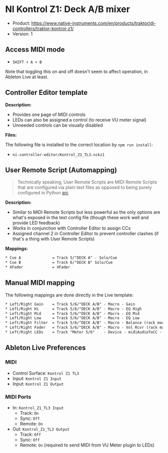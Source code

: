 # NI Kontrol Z1: Deck A/B mixer

* Product: <https://www.native-instruments.com/en/products/traktor/dj-controllers/traktor-kontrol-z1/>
* Version: 1

## Access MIDI mode

* `SHIFT + A + B`

Note that toggling this on and off doesn't seem to affect operation, in Ableton Live at least.

## Controller Editor template

**Description:**

* Provides one page of MIDI controls
* LEDs can also be assigned a control (to receive VU meter signal)
* Unneeded controls can be visually disabled

**Files:**

The following file is installed to the correct location by `npm run install`:

* `ni-controller-editor/Kontrol_Z1_TL3.nckz1`

## User Remote Script (Automapping)

> Technically speaking, User Remote Scripts are MIDI Remote Scripts that are configured via plain text files as opposed to being purely configured in Python [src](https://forum.ableton.com/viewtopic.php?t=204880)

**Description:**

* Similar to MIDI Remote Scripts but less powerful as the only options are what's exposed in the text config file (though these work well and provide LED feedback)
* Works in conjunction with Controller Editor to assign CCs
* Assigned channel 2 in Controller Editor to prevent controller clashes (if that's a thing with User Remote Scripts)

**Mappings:**

```txt
* Cue A              = Track 5/"DECK A" - Solo/Cue
* Cue B              = Track 6/"DECK B" Solo/Cue
* XFader             = XFader
```

## Manual MIDI mapping

The following mappings are done directly in the Live template:

```txt
* Left/Right Gain    = Track 5/6/"DECK A/B" - Macro - Gain
* Left/Right Hi      = Track 5/6/"DECK A/B" - Macro - EQ High
* Left/Right Mid     = Track 5/6/"DECK A/B" - Macro - EQ Mid
* Left/Right Low     = Track 5/6/"DECK A/B" - Macro - EQ Low
* Left/Right Filter  = Track 5/6/"DECK A/B" - Macro - Balance (rack macro used to share setting with Push2)
* Left/Right Fader   = Track 5/6/"DECK A/B" - Macro - Vol Rcvr (rack macro used to share setting with Push2)
* Left/Right LEDs    = Track "Meter 5/6"    - Device - midiAudioToCC - EnvelopeL
```

## Ableton Live Preferences

### MIDI

* Control Surface: `Kontrol Z1 TL3`
* Input: `Kontrol Z1 Input`
* Input: `Kontrol Z1 Output`

### MIDI Ports

* In: `Kontrol_Z1_TL3 Input`
  * Track: `On`
  * Sync: `Off`
  * Remote: `On`
* Out: `Kontrol_Z1_TL3 Output`
  * Track: `Off`
  * Sync: `Off`
  * Remote: `On` (required to send MIDI from VU Meter plugin to LEDs)
